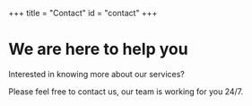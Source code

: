 +++
title = "Contact"
id = "contact"
+++

# We are here to help you

Interested in knowing more about our services?

Please feel free to contact us, our team is working for you 24/7.

